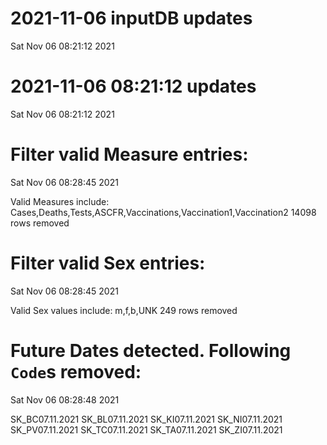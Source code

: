 
# 2021-11-06 inputDB updates 
 Sat Nov 06 08:21:12 2021 


# 2021-11-06 08:21:12 updates 
 Sat Nov 06 08:21:12 2021 


# Filter valid Measure entries: 
 Sat Nov 06 08:28:45 2021 

Valid Measures include: Cases,Deaths,Tests,ASCFR,Vaccinations,Vaccination1,Vaccination2
 14098 rows removed
# Filter valid Sex entries: 
 Sat Nov 06 08:28:45 2021 

Valid Sex values include: m,f,b,UNK
 249 rows removed
# Future Dates detected. Following `Code`s removed: 
 Sat Nov 06 08:28:48 2021 

SK_BC07.11.2021
SK_BL07.11.2021
SK_KI07.11.2021
SK_NI07.11.2021
SK_PV07.11.2021
SK_TC07.11.2021
SK_TA07.11.2021
SK_ZI07.11.2021